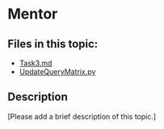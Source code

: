 # Mentor

## Files in this topic:

- [Task3.md](Task3.md)
- [UpdateQueryMatrix.py](UpdateQueryMatrix.py)

## Description

[Please add a brief description of this topic.]
